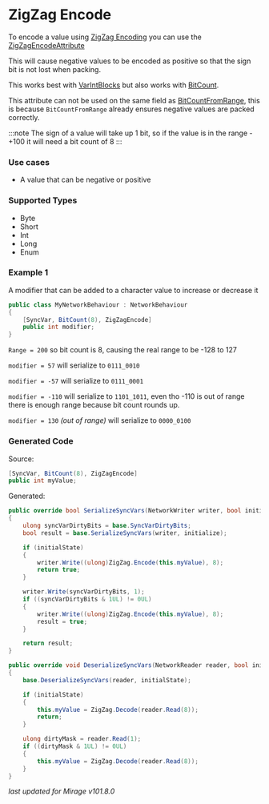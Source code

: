 # ZigZag Encode

To encode a value using [ZigZag Encoding](https://gist.github.com/mfuerstenau/ba870a29e16536fdbaba) you can use the [ZigZagEncodeAttribute](/docs/reference/Mirage.Serialization/ZigZagEncodeAttribute)

This will cause negative values to be encoded as positive so that the sign bit is not lost when packing.

This works best with [VarIntBlocks](/docs/guides/bit-packing/var-int-blocks) but also works with [BitCount](/docs/guides/bit-packing/bit-count).

This attribute can not be used on the same field as [BitCountFromRange](/docs/guides/bit-packing/bit-count-from-range), this is because `BitCountFromRange` already ensures negative values are packed correctly.

:::note
The sign of a value will take up 1 bit, so if the value is in the range -+100 it will need a bit count of 8
:::

### Use cases

- A value that can be negative or positive

### Supported Types

- Byte
- Short
- Int
- Long
- Enum

### Example 1

A modifier that can be added to a character value to increase or decrease it

```cs
public class MyNetworkBehaviour : NetworkBehaviour 
{
    [SyncVar, BitCount(8), ZigZagEncode]
    public int modifier;
}
```

`Range = 200` so bit count is 8, causing the real range to be -128 to 127

`modifier = 57` will serialize to `0111_0010`

`modifier = -57` will serialize to `0111_0001`

`modifier = -110` will serialize to `1101_1011`, even tho -110 is out of range there is enough range because bit count rounds up.

`modifier = 130` *(out of range)* will serialize to `0000_0100`

### Generated Code

Source:
```cs 
[SyncVar, BitCount(8), ZigZagEncode]
public int myValue;
```

Generated:
```cs
public override bool SerializeSyncVars(NetworkWriter writer, bool initialState)
{
    ulong syncVarDirtyBits = base.SyncVarDirtyBits;
    bool result = base.SerializeSyncVars(writer, initialize);

    if (initialState) 
    {
        writer.Write((ulong)ZigZag.Encode(this.myValue), 8);
        return true;
    }

    writer.Write(syncVarDirtyBits, 1);
    if ((syncVarDirtyBits & 1UL) != 0UL)
    {
        writer.Write((ulong)ZigZag.Encode(this.myValue), 8);
        result = true;
    }

    return result;
}

public override void DeserializeSyncVars(NetworkReader reader, bool initialState)
{
    base.DeserializeSyncVars(reader, initialState);

    if (initialState)
    {
        this.myValue = ZigZag.Decode(reader.Read(8));
        return;
    }

    ulong dirtyMask = reader.Read(1);
    if ((dirtyMask & 1UL) != 0UL)
    {
        this.myValue = ZigZag.Decode(reader.Read(8));
    }
}
```

*last updated for Mirage v101.8.0*